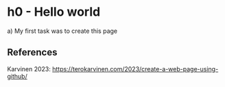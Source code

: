 # h0 - Hello world

a) My first task was to create this page

## References

Karvinen 2023: https://terokarvinen.com/2023/create-a-web-page-using-github/


